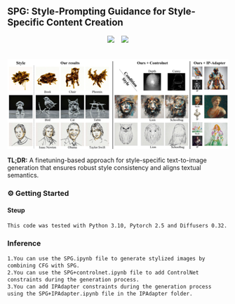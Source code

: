 ## SPG: Style-Prompting Guidance for Style-Specific Content Creation

<div align="center">
 <a href=''><img src='https://img.shields.io/badge/arXiv-2502.09064-b31b1b.svg'></a> &nbsp;&nbsp;
 <a href=''><img src='https://img.shields.io/badge/Project-Page-Green'></a>
</div>
<br></br>
<!-- <img src="./assets/results.jpg" alt="Tower Bridge" style="zoom: 100%;" /> -->
<img src="./assets/result.jpg" style="zoom: 100%;" />

**TL;DR:** A finetuning-based approach for style-specific text-to-image generation that ensures robust style consistency and aligns textual semantics.

### ⚙️ Getting Started 

#### Steup
```
This code was tested with Python 3.10, Pytorch 2.5 and Diffusers 0.32.
```
### Inference
```
1.You can use the SPG.ipynb file to generate stylized images by combining CFG with SPG.
2.You can use the SPG+controlnet.ipynb file to add ControlNet constraints during the generation process.
3.You can add IPAdapter constraints during the generation process using the SPG+IPAdapter.ipynb file in the IPAdapter folder.
```

